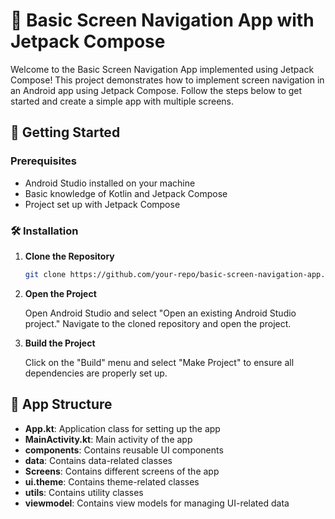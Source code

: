 # 📱 Basic Screen Navigation App with Jetpack Compose

Welcome to the Basic Screen Navigation App implemented using Jetpack Compose! This project demonstrates how to implement screen navigation in an Android app using Jetpack Compose. Follow the steps below to get started and create a simple app with multiple screens.

## 🚀 Getting Started

### Prerequisites

- Android Studio installed on your machine
- Basic knowledge of Kotlin and Jetpack Compose
- Project set up with Jetpack Compose

### 🛠️ Installation

1. **Clone the Repository**

    ```bash
    git clone https://github.com/your-repo/basic-screen-navigation-app.git
    ```

2. **Open the Project**

    Open Android Studio and select "Open an existing Android Studio project." Navigate to the cloned repository and open the project.

3. **Build the Project**

    Click on the "Build" menu and select "Make Project" to ensure all dependencies are properly set up.

## 📱 App Structure

- **App.kt**: Application class for setting up the app
- **MainActivity.kt**: Main activity of the app
- **components**: Contains reusable UI components
- **data**: Contains data-related classes
- **Screens**: Contains different screens of the app
- **ui.theme**: Contains theme-related classes
- **utils**: Contains utility classes
- **viewmodel**: Contains view models for managing UI-related data
